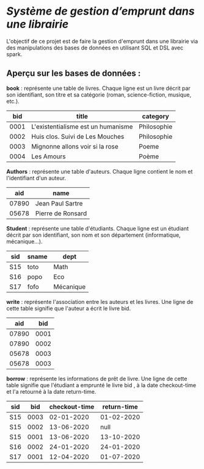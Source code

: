 # *Système de gestion d’emprunt dans une librairie*

L'objectif de ce projet est de faire la gestion d'emprunt dans une librairie via des manipulations des bases de données en utilisant SQL et DSL avec spark.

## Aperçu sur les bases de données :

**book**    : représente une table de livres. Chaque ligne est un livre décrit par son identifiant, son titre et sa catégorie (roman, science-fiction, musique, etc.).


| bid|               title              |   category|
-----|----------------------------------|------------
|0001|L'existentialisme est un humanisme|Philosophie|
|0002|Huis clos. Suivi de Les Mouches   |Philosophie|
|0003|Mignonne allons voir si la rose   |Poeme      |
|0004|Les Amours                        |Poème      |

**Authors** : représente une table d'auteurs. Chaque ligne contient le nom et l'identifiant d'un auteur.

|  aid|             name|
------|------------------
|07890| Jean Paul Sartre|
|05678|Pierre de Ronsard|


**Student** : représente une table d'étudiants. Chaque ligne est un étudiant décrit par son identifiant, son nom et son département (informatique, mécanique...).

|sid|sname|     dept|
----|-----|----------
|S15| toto|     Math|
|S16| popo|      Eco|
|S17| fofo|Mécanique|

**write**   : représente l'association entre les auteurs et les livres. Une ligne de cette table signifie que l'auteur a écrit le livre bid.

|  aid| bid|
------|-----
|07890|0001|
|07890|0002|
|05678|0003|
|05678|0003|

**borrow**  : représente les informations de prêt de livre. Une ligne de cette table signifie que l'étudiant a emprunté le livre bid  , à la date checkout-time et l'a retourné à la date return-time. 

|sid| bid|checkout-time|return-time|
----|----|-------------|------------
|S15|0003|   02-01-2020| 01-02-2020|
|S15|0002|   13-06-2020|       null|
|S15|0001|   13-06-2020| 13-10-2020|
|S16|0002|   24-01-2020| 24-01-2020|
|S17|0001|   12-04-2020| 01-07-2020|
